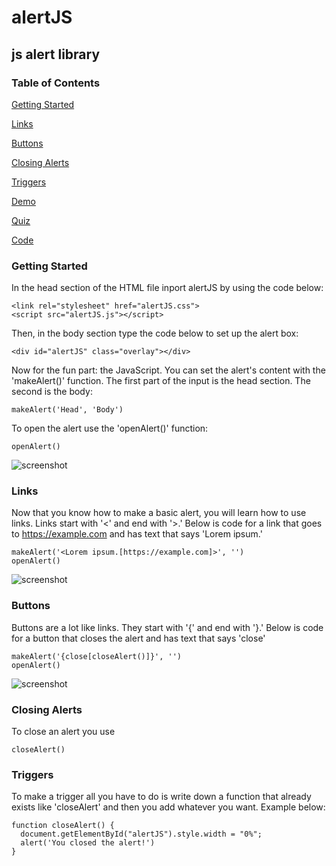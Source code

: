 # alertJS
## js alert library
### Table of Contents
[Getting Started](#getting-started)

[Links](#links)

[Buttons](#buttons)

[Closing Alerts](#closing-alerts)

[Triggers](#triggers)

[Demo](https://iannl.github.io/alertJS/src/demo/demo1.html)

[Quiz](https://iannl.github.io/alertJS/quiz/1.html)

[Code](https://github.com/iannl/alertJS/)

### Getting Started
In the head section of the HTML file inport alertJS by using the code below:
```
<link rel="stylesheet" href="alertJS.css">
<script src="alertJS.js"></script>
```
Then, in the body section type the code below to set up the alert box:
```
<div id="alertJS" class="overlay"></div>
```
Now for the fun part: the JavaScript.
You can set the alert's content with the 'makeAlert()' function.
The first part of the input is the head section. The second is the body:
```
makeAlert('Head', 'Body')
```
To open the alert use the 'openAlert()' function:
```
openAlert()
```
![screenshot](https://i.ibb.co/FKmVNpW/screenshot.png)
### Links
Now that you know how to make a basic alert, you will learn how to use links.
Links start with '<' and end with '>.'
Below is code for a link that goes to https://example.com and has text that says 'Lorem ipsum.'
```
makeAlert('<Lorem ipsum.[https://example.com]>', '')
openAlert()
```
![screenshot](https://i.ibb.co/0D1cVzy/screenshot2.png)
### Buttons
Buttons are a lot like links.
They start with '{' and end with '}.'
Below is code for a button that closes the alert and has text that says 'close'
```
makeAlert('{close[closeAlert()]}', '')
openAlert()
```
![screenshot](https://i.ibb.co/dDzD8gX/screenshot3.png)
### Closing Alerts
To close an alert you use
```
closeAlert()
```
### Triggers
To make a trigger all you have to do is write down a function that already exists like 'closeAlert' and then you add whatever you want. Example below:
```
function closeAlert() {
  document.getElementById("alertJS").style.width = "0%";
  alert('You closed the alert!')
}
```
